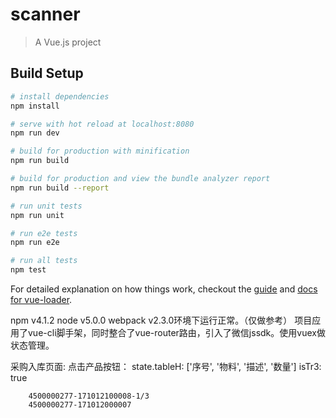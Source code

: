 # scanner

> A Vue.js project

## Build Setup

``` bash
# install dependencies
npm install

# serve with hot reload at localhost:8080
npm run dev

# build for production with minification
npm run build

# build for production and view the bundle analyzer report
npm run build --report

# run unit tests
npm run unit

# run e2e tests
npm run e2e

# run all tests
npm test
```

For detailed explanation on how things work, checkout the [guide](http://vuejs-templates.github.io/webpack/) and [docs for vue-loader](http://vuejs.github.io/vue-loader).

npm v4.1.2    node v5.0.0   webpack v2.3.0环境下运行正常。（仅做参考）
项目应用了vue-cli脚手架，同时整合了vue-router路由，引入了微信jssdk。使用vuex做状态管理。


采购入库页面:
	点击产品按钮：
		state.tableH: ['序号', '物料', '描述', '数量']
		isTr3: true

		4500000277-171012100008-1/3
		4500000277-171012000007
		

